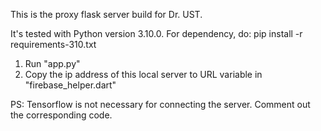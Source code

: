 This is the proxy flask server build for Dr. UST. 

It's tested with Python version 3.10.0. For dependency, do: 
pip install -r requirements-310.txt

1. Run "app.py"
2. Copy the ip address of this local server to URL variable in "firebase_helper.dart"

PS: Tensorflow is not necessary for connecting the server. Comment out the corresponding code.
